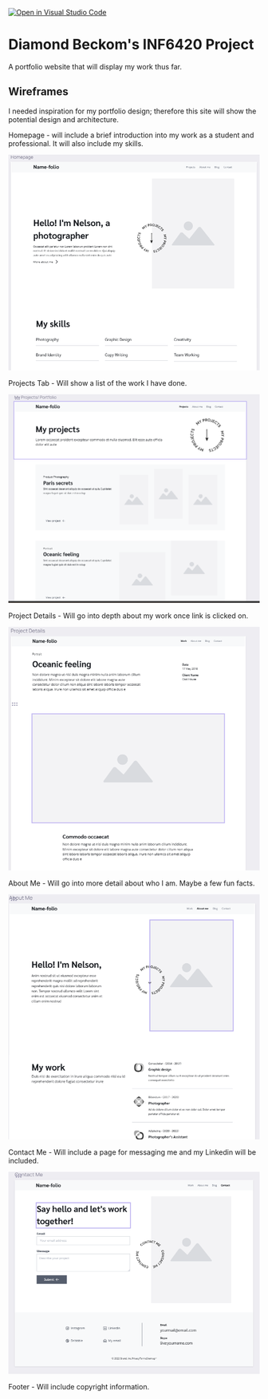 [![Open in Visual Studio Code](https://classroom.github.com/assets/open-in-vscode-2e0aaae1b6195c2367325f4f02e2d04e9abb55f0b24a779b69b11b9e10269abc.svg)](https://classroom.github.com/online_ide?assignment_repo_id=17630250&assignment_repo_type=AssignmentRepo)
# Diamond Beckom's INF6420 Project

A portfolio website that will display my work thus far.

## Wireframes

I needed inspiration for my portfolio design; therefore this site will show the potential design and architecture. 

Homepage - will include a brief introduction into my work as a student and professional. It will also include my skills.

![Wireframe of Landing Page](wireframes/wireframe-example1.png)

Projects Tab - Will show a list of the work I have done.

![Wireframe of Projects Tab Page](wireframes/wireframe-example2.png)

Project Details - Will go into depth about my work once link is clicked on.

![Wireframe of Project Details Page](wireframes/wireframe-example3.png)

About Me - Will go into more detail about who I am. Maybe a few fun facts.

![Wireframe of About Me Page](wireframes/wireframe-example4.png)

Contact Me - Will include a page for messaging me and my Linkedin will be included.

![Wireframe of Contact Me Page ](wireframes/wireframe-example5.png)

Footer - Will include copyright information.
